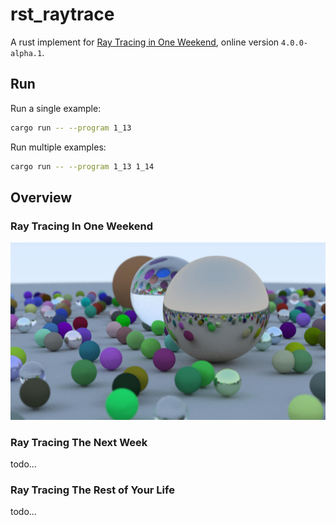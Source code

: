 # rst_raytrace

A rust implement for [Ray Tracing in One Weekend](https://raytracing.github.io/books/RayTracingInOneWeekend.html), online version `4.0.0-alpha.1`.

## Run

Run a single example:

```bash
cargo run -- --program 1_13
```

Run multiple examples:

```bash
cargo run -- --program 1_13 1_14
```

## Overview

### Ray Tracing In One Weekend

![Ray Tracing In One Weekend](images/first-book-final-scene.jpg)

### Ray Tracing The Next Week

todo...

### Ray Tracing The Rest of Your Life

todo...
